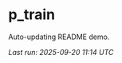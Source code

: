 # p_train

Auto-updating README demo.

<!--START_SECTION:status-->
_Last run: 2025-09-20 11:14 UTC_
<!--END_SECTION:status-->







































































































































































































































































































































































































































































































































































































































































































































